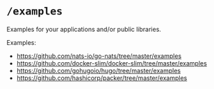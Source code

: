 # `/examples`

Examples for your applications and/or public libraries.

Examples:

* https://github.com/nats-io/go-nats/tree/master/examples
* https://github.com/docker-slim/docker-slim/tree/master/examples
* https://github.com/gohugoio/hugo/tree/master/examples
* https://github.com/hashicorp/packer/tree/master/examples
